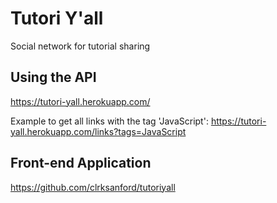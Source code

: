 # Tutori Y'all
Social network for tutorial sharing

## Using the API

https://tutori-yall.herokuapp.com/

Example to get all links with the tag 'JavaScript':
https://tutori-yall.herokuapp.com/links?tags=JavaScript

## Front-end Application
https://github.com/clrksanford/tutoriyall
